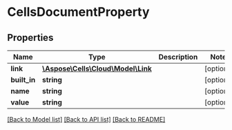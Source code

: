 # CellsDocumentProperty

## Properties
Name | Type | Description | Notes
------------ | ------------- | ------------- | -------------
**link** | [**\Aspose\Cells\Cloud\Model\Link**](Link.md) |  | [optional] 
**built_in** | **string** |  | [optional] 
**name** | **string** |  | [optional] 
**value** | **string** |  | [optional] 

[[Back to Model list]](../README.md#documentation-for-models) [[Back to API list]](../README.md#documentation-for-api-endpoints) [[Back to README]](../README.md)


